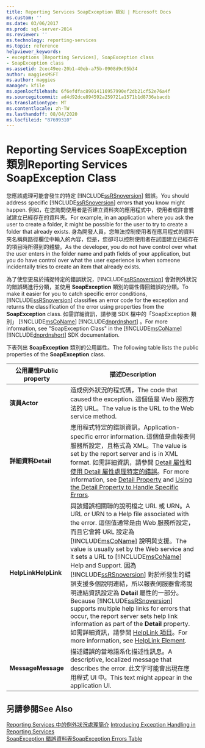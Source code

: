 ```yaml
---
title: Reporting Services SoapException 類別 | Microsoft Docs
ms.custom: ''
ms.date: 03/06/2017
ms.prod: sql-server-2014
ms.reviewer: ''
ms.technology: reporting-services
ms.topic: reference
helpviewer_keywords:
- exceptions [Reporting Services], SoapException class
- SoapException class
ms.assetid: 2cec49ee-20b1-40eb-a75b-0908d9c05b34
author: maggiesMSFT
ms.author: maggies
manager: kfile
ms.openlocfilehash: 6f6efdfac89014116957990ef2db21cf52e76a4f
ms.sourcegitcommit: ad4d92dce894592a259721a1571b1d8736abacdb
ms.translationtype: MT
ms.contentlocale: zh-TW
ms.lasthandoff: 08/04/2020
ms.locfileid: "87699310"
---
```

# <a name="reporting-services-soapexception-class"></a><span data-ttu-id="ecb2f-102">Reporting Services SoapException 類別</span><span class="sxs-lookup"><span data-stu-id="ecb2f-102">Reporting Services SoapException Class</span></span>
  <span data-ttu-id="ecb2f-103">您應該處理可能會發生的特定 [!INCLUDE[ssRSnoversion](../../../includes/ssrsnoversion-md.md)] 錯誤。</span><span class="sxs-lookup"><span data-stu-id="ecb2f-103">You should address specific [!INCLUDE[ssRSnoversion](../../../includes/ssrsnoversion-md.md)] errors that you know might happen.</span></span> <span data-ttu-id="ecb2f-104">例如，在您詢問使用者是否建立資料夾的應用程式中，使用者或許會嘗試建立已經存在的資料夾。</span><span class="sxs-lookup"><span data-stu-id="ecb2f-104">For example, in an application where you ask the user to create a folder, it might be possible for the user to try to create a folder that already exists.</span></span> <span data-ttu-id="ecb2f-105">身為開發人員，您無法控制使用者在應用程式的資料夾名稱與路徑欄位中輸入的內容，但是，您卻可以控制使用者在試圖建立已經存在的項目時所得到的體驗。</span><span class="sxs-lookup"><span data-stu-id="ecb2f-105">As the developer, you do not have control over what the user enters in the folder name and path fields of your application, but you do have control over what the user experience is when someone incidentally tries to create an item that already exists.</span></span>  
  
 <span data-ttu-id="ecb2f-106">為了使您更易於捕捉特定的錯誤狀況，[!INCLUDE[ssRSnoversion](../../../includes/ssrsnoversion-md.md)] 會對例外狀況的錯誤碼進行分類，並使用 **SoapException** 類別的屬性傳回錯誤的分類。</span><span class="sxs-lookup"><span data-stu-id="ecb2f-106">To make it easier for you to catch specific error conditions, [!INCLUDE[ssRSnoversion](../../../includes/ssrsnoversion-md.md)] classifies an error code for the exception and returns the classification of the error using properties from the **SoapException** class.</span></span> <span data-ttu-id="ecb2f-107">如需詳細資訊，請參閱 SDK 檔中的「SoapException 類別」 [!INCLUDE[msCoName](../../../includes/msconame-md.md)] [!INCLUDE[dnprdnshort](../../../includes/dnprdnshort-md.md)] 。</span><span class="sxs-lookup"><span data-stu-id="ecb2f-107">For more information, see "SoapException Class" in the [!INCLUDE[msCoName](../../../includes/msconame-md.md)] [!INCLUDE[dnprdnshort](../../../includes/dnprdnshort-md.md)] SDK documentation.</span></span>  
  
 <span data-ttu-id="ecb2f-108">下表列出 **SoapException** 類別的公用屬性。</span><span class="sxs-lookup"><span data-stu-id="ecb2f-108">The following table lists the public properties of the **SoapException** class.</span></span>  
  
|<span data-ttu-id="ecb2f-109">公用屬性</span><span class="sxs-lookup"><span data-stu-id="ecb2f-109">Public property</span></span>|<span data-ttu-id="ecb2f-110">描述</span><span class="sxs-lookup"><span data-stu-id="ecb2f-110">Description</span></span>|  
|---------------------|-----------------|  
|<span data-ttu-id="ecb2f-111">**演員**</span><span class="sxs-lookup"><span data-stu-id="ecb2f-111">**Actor**</span></span>|<span data-ttu-id="ecb2f-112">造成例外狀況的程式碼，</span><span class="sxs-lookup"><span data-stu-id="ecb2f-112">The code that caused the exception.</span></span> <span data-ttu-id="ecb2f-113">這個值是 Web 服務方法的 URL。</span><span class="sxs-lookup"><span data-stu-id="ecb2f-113">The value is the URL to the Web service method.</span></span>|  
|<span data-ttu-id="ecb2f-114">**詳細資料**</span><span class="sxs-lookup"><span data-stu-id="ecb2f-114">**Detail**</span></span>|<span data-ttu-id="ecb2f-115">應用程式特定的錯誤資訊，</span><span class="sxs-lookup"><span data-stu-id="ecb2f-115">Application-specific error information.</span></span> <span data-ttu-id="ecb2f-116">這個值是由報表伺服器所設定，且格式為 XML。</span><span class="sxs-lookup"><span data-stu-id="ecb2f-116">The value is set by the report server and is in XML format.</span></span> <span data-ttu-id="ecb2f-117">如需詳細資訊，請參閱 [Detail 屬性](detail-property.md)和[使用 Detail 屬性處理特定的錯誤](../best-practices/using-the-detail-property-to-handle-specific-errors.md)。</span><span class="sxs-lookup"><span data-stu-id="ecb2f-117">For more information, see [Detail Property](detail-property.md) and [Using the Detail Property to Handle Specific Errors](../best-practices/using-the-detail-property-to-handle-specific-errors.md).</span></span>|  
|<span data-ttu-id="ecb2f-118">**HelpLink**</span><span class="sxs-lookup"><span data-stu-id="ecb2f-118">**HelpLink**</span></span>|<span data-ttu-id="ecb2f-119">與該錯誤相關聯的說明檔之 URL 或 URN。</span><span class="sxs-lookup"><span data-stu-id="ecb2f-119">A URL or URN to a Help file associated with the error.</span></span> <span data-ttu-id="ecb2f-120">這個值通常是由 Web 服務所設定，而且它會將 URL 設定為 [!INCLUDE[msCoName](../../../includes/msconame-md.md)] 說明與支援。</span><span class="sxs-lookup"><span data-stu-id="ecb2f-120">The value is usually set by the Web service and it sets a URL to [!INCLUDE[msCoName](../../../includes/msconame-md.md)] Help and Support.</span></span> <span data-ttu-id="ecb2f-121">因為 [!INCLUDE[ssRSnoversion](../../../includes/ssrsnoversion-md.md)] 對於所發生的錯誤支援多個說明連結，所以報表伺服器會將說明連結資訊設定為 **Detail** 屬性的一部分。</span><span class="sxs-lookup"><span data-stu-id="ecb2f-121">Because [!INCLUDE[ssRSnoversion](../../../includes/ssrsnoversion-md.md)] supports multiple help links for errors that occur, the report server sets help link information as part of the **Detail** property.</span></span> <span data-ttu-id="ecb2f-122">如需詳細資訊，請參閱 [HelpLink 項目](helplink-element.md)。</span><span class="sxs-lookup"><span data-stu-id="ecb2f-122">For more information, see [HelpLink Element](helplink-element.md).</span></span>|  
|<span data-ttu-id="ecb2f-123">**Message**</span><span class="sxs-lookup"><span data-stu-id="ecb2f-123">**Message**</span></span>|<span data-ttu-id="ecb2f-124">描述錯誤的當地語系化描述性訊息。</span><span class="sxs-lookup"><span data-stu-id="ecb2f-124">A descriptive, localized message that describes the error.</span></span> <span data-ttu-id="ecb2f-125">此文字可能會出現在應用程式 UI 中。</span><span class="sxs-lookup"><span data-stu-id="ecb2f-125">This text might appear in the application UI.</span></span>|  
  
## <a name="see-also"></a><span data-ttu-id="ecb2f-126">另請參閱</span><span class="sxs-lookup"><span data-stu-id="ecb2f-126">See Also</span></span>  
 <span data-ttu-id="ecb2f-127">[Reporting Services 中的例外狀況處理簡介](../introducing-exception-handling-in-reporting-services.md) </span><span class="sxs-lookup"><span data-stu-id="ecb2f-127">[Introducing Exception Handling in Reporting Services](../introducing-exception-handling-in-reporting-services.md) </span></span>  
 [<span data-ttu-id="ecb2f-128">SoapException 錯誤資料表</span><span class="sxs-lookup"><span data-stu-id="ecb2f-128">SoapException Errors Table</span></span>](soapexception-errors-table.md)  
  
  
